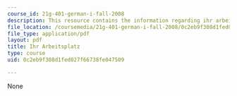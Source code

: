 ```yaml
---
course_id: 21g-401-german-i-fall-2008
description: This resource contains the information regarding ihr arbeitsplatz.
file_location: /coursemedia/21g-401-german-i-fall-2008/0c2eb9f308d1fed027f66738fe047509_MIT21G_401F08_wechsel.pdf
file_type: application/pdf
layout: pdf
title: Ihr Arbeitsplatz
type: course
uid: 0c2eb9f308d1fed027f66738fe047509

---
```

None